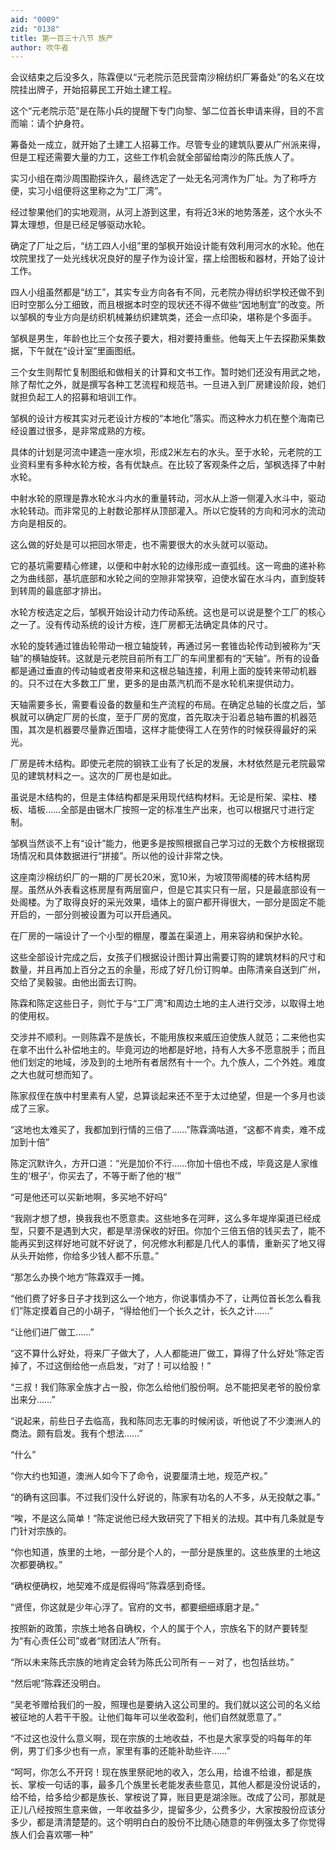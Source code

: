 ```yaml
---
aid: "0009"
zid: "0138"
title: 第一百三十八节 族产
author: 吹牛者
---
```


会议结束之后没多久，陈霖便以“元老院示范民营南沙棉纺织厂筹备处”的名义在坟院挂出牌子，开始招募民工开始土建工程。

这个“元老院示范”是在陈小兵的提醒下专门向黎、邹二位首长申请来得，目的不言而喻：请个护身符。

筹备处一成立，就开始了土建工人招募工作。尽管专业的建筑队要从广州派来得，但是工程还需要大量的力工，这些工作机会就全部留给南沙的陈氏族人了。

实习小组在南沙周围勘探许久，最终选定了一处无名河湾作为厂址。为了称呼方便，实习小组便将这里称之为“工厂湾”。

经过黎果他们的实地观测，从河上游到这里，有将近3米的地势落差，这个水头不算太理想，但是已经足够驱动水轮。

确定了厂址之后，“纺工四人小组”里的邹枫开始设计能有效利用河水的水轮。他在坟院里找了一处光线状况良好的屋子作为设计室，摆上绘图板和器材，开始了设计工作。

四人小组虽然都是“纺工”，其实专业方向各有不同，元老院办得纺织学校还做不到旧时空那么分工细致，而且根据本时空的现状还不得不做些“因地制宜”的改变。所以邹枫的专业方向是纺织机械兼纺织建筑类，还会一点印染，堪称是个多面手。

邹枫是男生，年龄也比三个女孩子要大，相对要持重些。他每天上午去探勘采集数据，下午就在“设计室”里画图纸。

三个女生则帮忙复制图纸和做相关的计算和文书工作。暂时她们还没有用武之地，除了帮忙之外，就是撰写各种工艺流程和规范书。一旦进入到厂房建设阶段，她们就担负起工人的招募和培训工作。

邹枫的设计方桉其实对元老设计方桉的“本地化”落实。而这种水力机在整个海南已经设置过很多，是非常成熟的方桉。

具体的计划是河流中建造一座水坝，形成2米左右的水头。至于水轮，元老院的工业资料里有多种水轮方桉，各有优缺点。在比较了客观条件之后，邹枫选择了中射水轮。

中射水轮的原理是靠水轮水斗内水的重量转动，河水从上游一侧灌入水斗中，驱动水轮转动。而非常见的上射数论那样从顶部灌入。所以它旋转的方向和河水的流动方向是相反的。

这么做的好处是可以把回水带走，也不需要很大的水头就可以驱动。

它的基坑需要精心修建，以便和中射水轮的边缘形成一直弧线。这一弯曲的递补称之为曲线部，基坑底部和水轮之间的空隙非常狭窄，迫使水留在水斗内，直到旋转到转周的最底部才排出。

水轮方桉选定之后，邹枫开始设计动力传动系统。这也是可以说是整个工厂的核心之一了。没有传动系统的设计方桉，连厂房都无法确定具体的尺寸。

水轮的旋转通过锥齿轮带动一根立轴旋转，再通过另一套锥齿轮传动到被称为“天轴”的横轴旋转。这就是元老院目前所有工厂的车间里都有的“天轴”。所有的设备都是通过垂直的传动轴或者皮带来和这根总轴连接，利用上面的旋转来带动机器的。只不过在大多数工厂里，更多的是由蒸汽机而不是水轮机来提供动力。

天轴需要多长，需要看设备的数量和生产流程的布局。在确定总轴的长度之后，邹枫就可以确定厂房的长度，至于厂房的宽度，首先取决于沿着总轴布置的机器范围，其次是机器要尽量靠近围墙，这样才能使得工人在劳作的时候获得最好的采光。

厂房是砖木结构。即使元老院的钢铁工业有了长足的发展，木材依然是元老院最常见的建筑材料之一。这次的厂房也是如此。



虽说是木结构的，但是主体结构都是采用现代结构材料。无论是桁架、梁柱、楼板、墙板……全部是由锯木厂按照一定的标准生产出来，也可以根据尺寸进行定制。

邹枫当然谈不上有“设计”能力，他更多是按照根据自己学习过的无数个方桉根据现场情况和具体数据进行“拼接”。所以他的设计非常之快。

这座南沙棉纺织厂的一期的厂房长20米，宽10米，为坡顶带阁楼的砖木结构房屋。虽然从外表看这栋房屋有两层窗户，但是它其实只有一层，只是最底部设有一处阁楼。为了取得良好的采光效果，墙体上的窗户都开得很大，一部分是固定不能开启的，一部分则被设置为可以开启通风。

在厂房的一端设计了一个小型的棚屋，覆盖在渠道上，用来容纳和保护水轮。

这些全部设计完成之后，女孩子们根据设计图计算出需要订购的建筑材料的尺寸和数量，并且再加上百分之五的余量，形成了好几份订购单。由陈清亲自送到广州，交给了吴毅骏。由他出面去订购。

陈霖和陈定这些日子，则忙于与“工厂湾”和周边土地的主人进行交涉，以取得土地的使用权。

交涉并不顺利。一则陈霖不是族长，不能用族权来威压迫使族人就范；二来他也实在拿不出什么补偿地主的。毕竟河边的地都是好地，持有人大多不愿意脱手；而且他们划定的地域，涉及到的土地所有者居然有十一个。九个族人，二个外姓。难度之大也就可想而知了。

陈家叔侄在族中村里素有人望，总算谈起来还不至于太过绝望，但是一个多月也谈成了三家。

“这地也太难买了，我都加到行情的三倍了……”陈霖滴咕道，“这都不肯卖，难不成加到十倍”

陈定沉默许久，方开口道：“光是加价不行……你加十倍也不成，毕竟这是人家维生的‘根子’，你买去了，不等于断了他的‘根’”

“可是他还可以买新地啊，多买地不好吗”

“我刚才想了想，换我我也不愿意卖。这些地多在河畔，这么多年堤岸渠道已经成型，只要不是遇到大灾，都是旱涝保收的好田。你加个三倍五倍的钱买去了，能不能再买到这样好地可就不好说了，何况修水利都是几代人的事情，重新买了地又得从头开始修，你给多少钱人都不乐意。”

“那怎么办换个地方”陈霖双手一摊。

“他们费了好多日子才找到这么一个地方，你说事情办不了，让两位首长怎么看我们”陈定摸着自己的小胡子，“得给他们一个长久之计，长久之计……”

“让他们进厂做工……”

“这不算什么好处，将来厂子做大了，人人都能进厂做工，算得了什么好处”陈定否掉了，不过这倒给他一点启发，“对了！可以给股！”

“三叔！我们陈家全族才占一股，你怎么给他们股份啊。总不能把吴老爷的股份拿出来分……”

“说起来，前些日子去临高，我和陈同志无事的时候闲谈，听他说了不少澳洲人的商法。颇有启发。我有个想法……”

“什么”

“你大约也知道，澳洲人如今下了命令，说要厘清土地，规范产权。”

“的确有这回事。不过我们没什么好说的，陈家有功名的人不多，从无投献之事。”

“唉，不是这么简单！”陈定说他已经大致研究了下相关的法规。其中有几条就是专门针对宗族的。

“你也知道，族里的土地，一部分是个人的，一部分是族里的。这些族里的土地这次都要确权。”

“确权便确权，地契难不成是假得吗”陈霖感到奇怪。

“贤侄，你这就是少年心浮了。官府的文书，都要细细琢磨才是。”

按照新的政策，宗族土地各自确权，个人的属于个人，宗族名下的财产要转型为“有心责任公司”或者“财团法人”所有。

“所以未来陈氏宗族的地肯定会转为陈氏公司所有－－对了，也包括丝坊。”

“然后呢”陈霖还没明白。

“吴老爷赠给我们的一股，照理也是要纳入这公司里的。我们就以这公司的名义给被征地的人若干干股。让他们每年可以坐收盈利，他们自然就愿意了。”

“不过这也没什么意义啊，现在宗族的土地收益，不也是大家享受的吗每年的年例，男丁们多少也有一点，家里有事的还能补助些许……”

“呵呵，你怎么不开窍！现在族里祭祀地的收入，怎么用，给谁不给谁，都是族长、掌桉一句话的事，最多几个族里长老能发表些意见，其他人都是没份说话的，给不给，给多给少都是族长、掌桉说了算，账目更是湖涂账。改成了公司，那就是正儿八经按照生意来做，一年收益多少，提留多少，公费多少，大家按股份应该分多少，都是清清楚楚的。这个明明白白的股份不比随心随意的年例强太多了你觉得族人们会喜欢哪一种”

